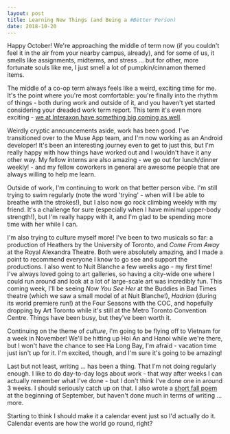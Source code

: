 ```yaml
---
layout: post
title: Learning New Things (and Being a #Better Person)
date: 2018-10-20
---
```


Happy October! We're approaching the middle of term now (if you couldn't feel it in the air from your nearby campus, already), and for some of us, it smells like assignments, midterms, and stress ... but for other, more fortunate souls like me, I just smell a lot of pumpkin/cinnamon themed items.

The middle of a co-op term always feels like a weird, exciting time for me. It's the point where you're most comfortable: you're finally into the rhythm of things - both during work and outside of it, and you haven't yet started considering your dreaded work term report. This term it's even more exciting - [we at Interaxon have something big coming as well](https://www.instagram.com/p/BpAvxnpAxAl).

Weirdly cryptic announcements aside, work has been good. I've transitioned over to the Muse App team, and I'm now working as an Android developer! It's been an interesting journey even to get to just this, but I'm really happy with how things have worked out and I wouldn't have it any other way. My fellow interns are also amazing - we go out for lunch/dinner weekly! - and my fellow coworkers in general are awesome people that are always willing to help me learn.

Outside of work, I'm continuing to work on that better person vibe. I'm still trying to swim regularly (note the word 'trying' - when will I be able to breathe with the strokes!), but I also now go rock climbing weekly with my friend. It's a challenge for sure (especially when I have minimal upper-body strength!), but I'm really happy with it, and I'm glad to be spending more time with her while I can.

I'm also trying to culture myself more! I've been to two musicals so far: a production of Heathers by the University of Toronto, and _Come From Away_ at the Royal Alexandra Theatre. Both were absolutely amazing, and I made a point to recommend everyone I know to go see and support the productions. I also went to Nuit Blanche a few weeks ago - my first time! I've always loved going to art galleries, so having a city-wide one where I could run around and look at a lot of large-scale art was incredibly fun. This coming week, I'll be seeing _Now You See Her_ at the Buddies in Bad Times theatre (which we saw a small model of at Nuit Blanche!), _Hadrian_ (during its world premiere run!) at the Four Seasons with the COC, and hopefully dropping by Art Toronto while it's still at the Metro Toronto Convention Centre. Things have been busy, but they've been worth it.

Continuing on the theme of _culture_, I'm going to be flying off to Vietnam for a week in November! We'll be hitting up Hoi An and Hanoi while we're there, but I won't have the chance to see Ha Long Bay, I'm afraid - vacation time just isn't up for it. I'm excited, though, and I'm sure it's going to be amazing!

Last but not least, writing ... has been a thing. That I'm not doing regularly enough. I like to do day-to-day logs about work - that way after weeks I can actually remember what I've done - but I don't think I've done one in around 3 weeks. I should seriously catch up on that. I also wrote a [short fall poem](https://medium.com/@thejoycekung/just-peachy-f0df33513eb2) at the beginning of September, but haven't done much in terms of writing ... more.

Starting to think I should make it a calendar event just so I'd actually do it. Calendar events are how the world go round, right?
